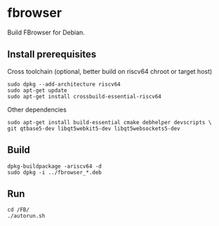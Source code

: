 fbrowser
================

Build FBrowser for Debian.

Install prerequisites
---------------------

Cross toolchain (optional, better build on riscv64 chroot or target host)

    sudo dpkg --add-architecture riscv64
    sudo apt-get update
    sudo apt-get install crossbuild-essential-riscv64

Other dependencies

    sudo apt-get install build-essential cmake debhelper devscripts \
    git qtbase5-dev libqt5webkit5-dev libqt5websockets5-dev

Build
-----

    dpkg-buildpackage -ariscv64 -d
    sudo dpkg -i ../fbrowser_*.deb

Run
----------------

    cd /FB/
    ./autorun.sh


